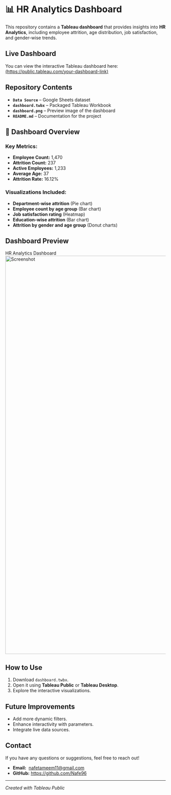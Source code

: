 # 📊 HR Analytics Dashboard

This repository contains a **Tableau dashboard** that provides insights into **HR Analytics**, including employee attrition, age distribution, job satisfaction, and gender-wise trends.

##  Live Dashboard
You can view the interactive Tableau dashboard here:  
[(https://public.tableau.com/your-dashboard-link)](https://public.tableau.com/views/Book1_17346441198440/Dashboard1?:language=en-US&publish=yes&:sid=&:redirect=auth&:display_count=n&:origin=viz_share_link)

##  Repository Contents
 - **` Data Source `** – Google Sheets dataset 
- **`dashboard.twbx`** – Packaged Tableau Workbook  
- **`dashboard.png`** – Preview image of the dashboard  
- **`README.md`** – Documentation for the project  

## 📌 Dashboard Overview
### **Key Metrics:**
- **Employee Count:** 1,470  
- **Attrition Count:** 237  
- **Active Employees:** 1,233  
- **Average Age:** 37  
- **Attrition Rate:** 16.12%  

### **Visualizations Included:**
-  **Department-wise attrition** (Pie chart)  
-  **Employee count by age group** (Bar chart)  
-  **Job satisfaction rating** (Heatmap)  
-  **Education-wise attrition** (Bar chart)  
-  **Attrition by gender and age group** (Donut charts)  

##  Dashboard Preview  
HR Analytics Dashboard<img width="1252" alt="Screenshot" src="https://github.com/user-attachments/assets/9234edf8-6ec8-45f2-9989-289876c29ea8" />


##  How to Use
1. Download `dashboard.twbx`.  
2. Open it using **Tableau Public** or **Tableau Desktop**.  
3. Explore the interactive visualizations.  

##  Future Improvements
- Add more dynamic filters.  
- Enhance interactivity with parameters.  
- Integrate live data sources.  

##  Contact
If you have any questions or suggestions, feel free to reach out!  
- **Email:**  nafetameem11@gmail.com 
- **GitHub:** https://github.com/Nafe96

---
 *Created with Tableau Public*
